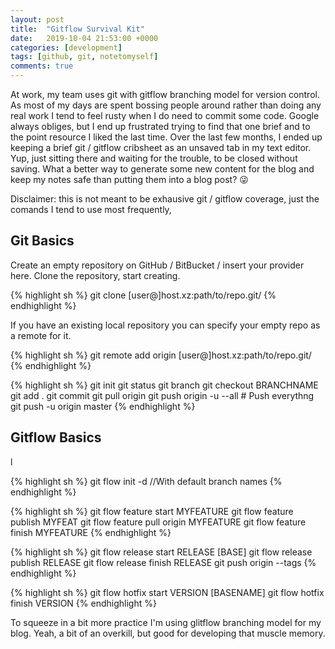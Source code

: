 ```yaml
---
layout: post
title:  "Gitflow Survival Kit"
date:   2019-10-04 21:53:00 +0000
categories: [development]
tags: [github, git, notetomyself]
comments: true
---
```


At work, my team uses git with gitflow branching model for version control. As most of my days are spent bossing people around rather than doing any real work I tend to feel rusty when I do need to commit some code. Google always obliges, but I end up frustrated trying to find that one brief and to the point resource I liked the last time. Over the last few months, I ended up keeping a brief git / gitflow cribsheet as an unsaved tab in my text editor. Yup, just sitting there and waiting for the trouble, to be closed without saving. What a better way to generate some new content for the blog and keep my notes safe than putting them into a blog post? :stuck_out_tongue_winking_eye:

Disclaimer: this is not meant to be exhausive git / gitflow coverage, just the comands I tend to use most frequently, 

## Git Basics

Create an empty repository on GitHub / BitBucket / insert your provider here. Clone the repository, start creating. 

{% highlight sh %}
git clone [user@]host.xz:path/to/repo.git/
{% endhighlight %}

If you have an existing local repository you can specify your empty repo as a remote for it.

{% highlight sh %}
git remote add origin [user@]host.xz:path/to/repo.git/
{% endhighlight %}


{% highlight sh %}
git init
git status
git branch 
git checkout BRANCHNAME
git add .
git commit 
git pull origin
git push origin -u --all # Push everythng
git push -u origin master
{% endhighlight %}


## Gitflow Basics

l


{% highlight sh %}
git flow init -d  //With default branch names
{% endhighlight %}


{% highlight sh %}
git flow feature start MYFEATURE
git flow feature publish MYFEAT
git flow feature pull origin MYFEATURE
git flow feature finish MYFEATURE
{% endhighlight %}


{% highlight sh %}
git flow release start RELEASE [BASE]
git flow release publish RELEASE
git flow release finish RELEASE
git push origin --tags
{% endhighlight %}

{% highlight sh %}
git flow hotfix start VERSION [BASENAME]
git flow hotfix finish VERSION
{% endhighlight %}



To squeeze in a bit more practice I'm using glitflow branching model for my blog. Yeah, a bit of an overkill, but good for developing that muscle memory. 


